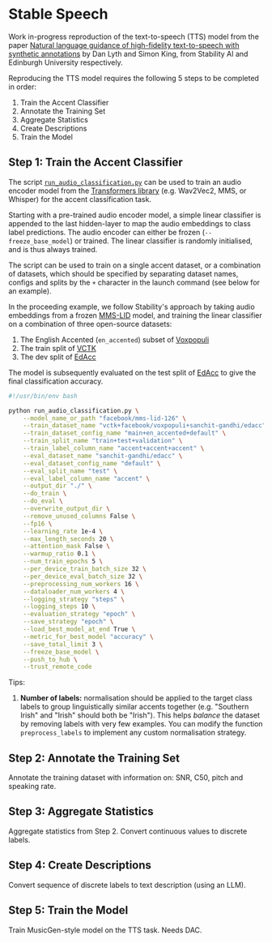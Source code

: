 # Stable Speech

Work in-progress reproduction of the text-to-speech (TTS) model from the paper [Natural language guidance of high-fidelity text-to-speech with synthetic annotations](https://www.text-description-to-speech.com)
by Dan Lyth and Simon King, from Stability AI and Edinburgh University respectively.

Reproducing the TTS model requires the following 5 steps to be completed in order:
1. Train the Accent Classifier
2. Annotate the Training Set
3. Aggregate Statistics
4. Create Descriptions
5. Train the Model

## Step 1: Train the Accent Classifier

The script [`run_audio_classification.py`](run_audio_classification.py) can be used to train an audio encoder model from 
the [Transformers library](https://github.com/huggingface/transformers) (e.g. Wav2Vec2, MMS, or Whisper) for the accent
classification task.

Starting with a pre-trained audio encoder model, a simple linear classifier is appended to the last hidden-layer to map the 
audio embeddings to class label predictions. The audio encoder can either be frozen (`--freeze_base_model`) or trained. 
The linear classifier is randomly initialised, and is thus always trained.

The script can be used to train on a single accent dataset, or a combination of datasets, which should be specified by
separating dataset names, configs and splits by the `+` character in the launch command (see below for an example).

In the proceeding example, we follow Stability's approach by taking audio embeddings from a frozen [MMS-LID](https://huggingface.co/facebook/mms-lid-126) 
model, and training the linear classifier on a combination of three open-source datasets:
1. The English Accented (`en_accented`) subset of [Voxpopuli](https://huggingface.co/datasets/facebook/voxpopuli)
2. The train split of [VCTK](https://huggingface.co/datasets/vctk) 
3. The dev split of [EdAcc](https://huggingface.co/datasets/sanchit-gandhi/edacc)

The model is subsequently evaluated on the test split of [EdAcc](https://huggingface.co/datasets/sanchit-gandhi/edacc)
to give the final classification accuracy.

```bash
#!/usr/bin/env bash

python run_audio_classification.py \
    --model_name_or_path "facebook/mms-lid-126" \
    --train_dataset_name "vctk+facebook/voxpopuli+sanchit-gandhi/edacc" \
    --train_dataset_config_name "main+en_accented+default" \
    --train_split_name "train+test+validation" \
    --train_label_column_name "accent+accent+accent" \
    --eval_dataset_name "sanchit-gandhi/edacc" \
    --eval_dataset_config_name "default" \
    --eval_split_name "test" \
    --eval_label_column_name "accent" \
    --output_dir "./" \
    --do_train \
    --do_eval \
    --overwrite_output_dir \
    --remove_unused_columns False \
    --fp16 \
    --learning_rate 1e-4 \
    --max_length_seconds 20 \
    --attention_mask False \
    --warmup_ratio 0.1 \
    --num_train_epochs 5 \
    --per_device_train_batch_size 32 \
    --per_device_eval_batch_size 32 \
    --preprocessing_num_workers 16 \
    --dataloader_num_workers 4 \
    --logging_strategy "steps" \
    --logging_steps 10 \
    --evaluation_strategy "epoch" \
    --save_strategy "epoch" \
    --load_best_model_at_end True \
    --metric_for_best_model "accuracy" \
    --save_total_limit 3 \
    --freeze_base_model \
    --push_to_hub \
    --trust_remote_code
```

Tips:
1. **Number of labels:** normalisation should be applied to the target class labels to group linguistically similar accents together (e.g. "Southern Irish" and "Irish" should both be "Irish"). This helps _balance_ the dataset by removing labels with very few examples. You can modify the function `preprocess_labels` to implement any custom normalisation strategy.

## Step 2: Annotate the Training Set

Annotate the training dataset with information on: SNR, C50, pitch and speaking rate. 

## Step 3: Aggregate Statistics

Aggregate statistics from Step 2. Convert continuous values to discrete labels.

## Step 4: Create Descriptions

Convert sequence of discrete labels to text description (using an LLM). 

## Step 5: Train the Model

Train MusicGen-style model on the TTS task.
Needs DAC.

